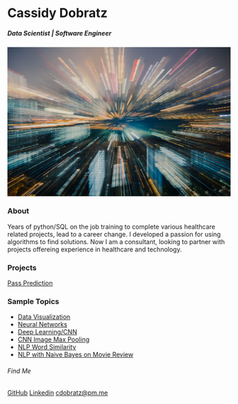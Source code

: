 # Cassidy Dobratz 
##### Data Scientist | Software Engineer


<img src="/Images/chuttersnap-776317-unsplash.jpg" align="center" width="750px">



### About
Years of python/SQL on the job training to complete various healthcare related projects, lead to a career change. I developed a passion for using algorithms to find solutions. Now I am a consultant, looking to partner with projects offereing experience in healthcare and technology. 

### Projects
[Pass Prediction](https://colab.research.google.com/drive/1U9v09X9u5eZIJ5o91Gmpzy_UTb6PTHmY)
### Sample Topics 
* [Data Visualization](https://colab.research.google.com/drive/1nFsPuB0-otgK73qAiTzQKZ9_bNvrkbFi)
* [Neural Networks](https://drive.google.com/file/d/1pVaqqtwOspvFlo2-t91GCcAkEeZoFvNp/view?usp=sharing)
* [Deep Learning/CNN](https://colab.research.google.com/drive/162Q7sfbJLHUrCt8RTWQMNB6614mWpemv)
* [CNN Image Max Pooling](https://colab.research.google.com/drive/1D1JsLCfaPRfDR44kkmc2fSZKHD8SHQZO)
* [NLP Word Similarity](https://colab.research.google.com/drive/1tR16QL1niMGTnprVcGVGl-0NRoFKL5uK)
* [NLP with Naive Bayes on Movie Review](https://colab.research.google.com/drive/1xtFIeiNCjp3r_CFzrmtFoPz7VUs5BaTB)

###### Find Me
[GitHub](https://www.github.com/acudoc)
[Linkedin](https://www.linkedin.com/in/cassidydobratz/)
<cdobratz@pm.me>
